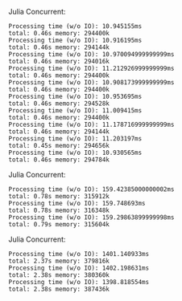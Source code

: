 
Julia Concurrent:

	Processing time (w/o IO): 10.945155ms
	total: 0.46s memory: 294400k
	Processing time (w/o IO): 10.916195ms
	total: 0.46s memory: 294144k
	Processing time (w/o IO): 10.970094999999999ms
	total: 0.46s memory: 294016k
	Processing time (w/o IO): 11.212926999999999ms
	total: 0.46s memory: 294400k
	Processing time (w/o IO): 10.908173999999999ms
	total: 0.46s memory: 294400k
	Processing time (w/o IO): 10.953695ms
	total: 0.46s memory: 294528k
	Processing time (w/o IO): 11.009415ms
	total: 0.46s memory: 294400k
	Processing time (w/o IO): 11.178716999999999ms
	total: 0.46s memory: 294144k
	Processing time (w/o IO): 11.203197ms
	total: 0.45s memory: 294656k
	Processing time (w/o IO): 10.930565ms
	total: 0.46s memory: 294784k

Julia Concurrent:

	Processing time (w/o IO): 159.42385000000002ms
	total: 0.78s memory: 315912k
	Processing time (w/o IO): 159.748693ms
	total: 0.78s memory: 316348k
	Processing time (w/o IO): 159.29863899999998ms
	total: 0.79s memory: 315604k

Julia Concurrent:

	Processing time (w/o IO): 1401.140933ms
	total: 2.37s memory: 379816k
	Processing time (w/o IO): 1402.198631ms
	total: 2.38s memory: 380360k
	Processing time (w/o IO): 1398.818554ms
	total: 2.38s memory: 387436k
